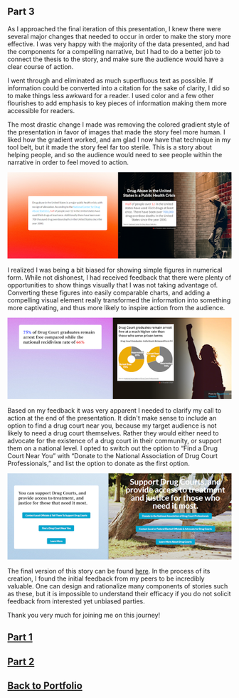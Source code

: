 ## Part 3


As I approached the final iteration of this presentation, I knew there were several major changes that needed to occur in order to make the story more effective. I was very happy with the majority of the data presented, and had the components for a compelling narrative, but I had to do a better job to connect the thesis to the story, and make sure the audience would have a clear course of action.


I went through and eliminated as much superfluous text as possible. If information could be converted into a citation for the sake of clarity, I did so to make things less awkward for a reader. I used color and a few other flourishes to add emphasis to key pieces of information making them more accessible for readers.


The most drastic change I made was removing the colored gradient style of the presentation in favor of images that made the story feel more human. I liked how the gradient worked, and am glad I now have that technique in my tool belt, but it made the story feel far too sterile. This is a story about helping people, and so the audience would need to see people within the narrative in order to feel moved to action.


![image](https://raw.githubusercontent.com/duncbind/portfolio/main/comparison1.png)


I realized I was being a bit biased for showing simple figures in numerical form. While not dishonest, I had received feedback that there were plenty of opportunities to show things visually that I was not taking advantage of. Converting these figures into easily comparable charts, and adding a compelling visual element really transformed the information into something more captivating, and thus more likely to inspire action from the audience.



![image](https://raw.githubusercontent.com/duncbind/portfolio/main/comparison2.png)


Based on my feedback it was very apparent I needed to clarify my call to action at the end of the presentation. It didn't make sense to include an option to find a drug court near you, because my target audience is not likely to need a drug court themselves. Rather they would either need to advocate for the existence of a drug court in their community, or support them on a national level. I opted to switch out the option to “Find a Drug Court Near You” with “Donate to the National Association of Drug Court Professionals,” and list the option to donate as the first option.



![image](https://raw.githubusercontent.com/duncbind/portfolio/main/comparison3.png)


The final version of this story can be found [here]([https://flourish.studio/](https://carnegiemellon.shorthandstories.com/the-case-for-drug-courts/index.html)). In the process of its creation, I found the initial feedback from my peers to be incredibly valuable. One can design and rationalize many components of stories such as these, but it is impossible to understand their efficacy if you do not solicit feedback from interested yet unbiased parties. 

Thank you very much for joining me on this journey!


## [Part 1](https://duncbind.github.io/portfolio/finalprojectpt1.html)
## [Part 2](https://duncbind.github.io/portfolio/finalprojectpt2.html)
## [Back to Portfolio](https://duncbind.github.io/portfolio/)
